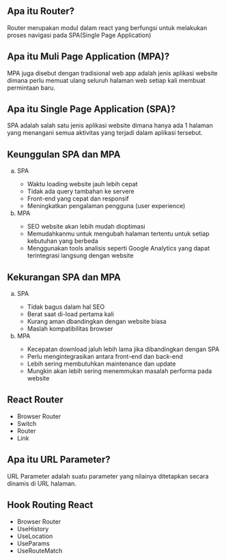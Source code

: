 <h2> Apa itu Router? </h2>
Router merupakan modul dalam react yang berfungsi untuk melakukan proses navigasi pada SPA(Single Page Application)
<h2> Apa itu Muli Page Application (MPA)? </h2>
MPA juga disebut dengan tradisional web app adalah jenis aplikasi website dimana perlu memuat ulang seluruh halaman web setiap kali membuat permintaan baru.
<h2> Apa itu Single Page Application (SPA)? </h2>
SPA adalah salah satu jenis aplikasi website dimana hanya ada 1 halaman yang menangani semua aktivitas yang terjadi dalam aplikasi tersebut.
<h2> Keunggulan SPA dan MPA </h2>
    <ol type="a">
        <li>SPA</li>
            <ul>
                <li>Waktu loading website jauh lebih cepat</li>
                <li>Tidak ada query tambahan ke servere</li>
                <li>Front-end yang cepat dan responsif</li>
                <li>Meningkatkan pengalaman pengguna (user experience)</li>
            </ul>
        <li>MPA</li>
            <ul>
                <li>SEO website akan lebih mudah dioptimasi</li>
                <li>Memudahkanmu untuk mengubah halaman tertentu untuk setiap   kebutuhan             yang berbeda</li>
                <li>Menggunakan tools analisis seperti Google Analytics yang    dapat          terintegrasi langsung dengan website</li>
            </ul>
    </ol>
<h2> Kekurangan SPA dan MPA </h2>
    <ol type="a">
        <li>SPA</li>
            <ul>
                <li>Tidak bagus dalam hal SEO</li>
                <li>Berat saat di-load pertama kali</li>
                <li>Kurang aman dbandingkan dengan website biasa</li>
                <li>Maslah kompatibilitas browser</li>
            </ul>
        <li>MPA</li>
            <ul>
                <li>Kecepatan download jaluh lebih lama jika dibandingkan dengan SPA</          li>
                <li>Perlu mengintegrasikan antara front-end dan back-end</li>
                <li>Lebih sering membutuhkan maintenance dan update</li>
                <li>Mungkin akan lebih sering menemmukan masalah performa pada website</li>
            </ul>
    </ol>
<h2> React Router</h2>
    <ul>
        <li>Browser Router</li>
        <li>Switch</li>
        <li>Router</li>
        <li>Link</li>
    </ul>
<h2> Apa itu URL Parameter? </h2>
URL Parameter adalah suatu parameter yang nilainya ditetapkan secara dinamis di URL halaman.
<h2> Hook Routing React</h2>
<ul>
<li>Browser Router</li>
<li>UseHistory</li>
<li>UseLocation</li>
<li>UseParams</li>
<li>UseRouteMatch</li>
</ul>
